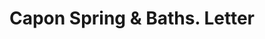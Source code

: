 ---
doi: 10.7916/D8X368NJ
date_other: '1890'
date_other_textual: 1890-1899
form: correspondence
genre:
- Letters (correspondence)
name:
- Capon Spring & Baths
object_in_context_url: https://biggert.cul.columbia.edu/items/view/ave_biggert_01623
subject_hierarchical_geographic:
- Capon Springs, West Virginia, United States
subject_name:
- Capon Spring & Baths
title: Capon Spring & Baths. Letter
sort_title: Capon Spring & Baths. Letter
call_number: ave_biggert_01623
coordinates:
- 39.13611111111111,-78.48444444444445
pid: ave_biggert_01623
identifiers: ave_biggert_01623
permalink: /biggert/ave_biggert_01623/
layout: iiif-image-page
---
